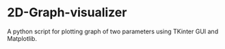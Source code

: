 # 2D-Graph-visualizer
A python script for plotting graph of two parameters using TKinter GUI and Matplotlib.
